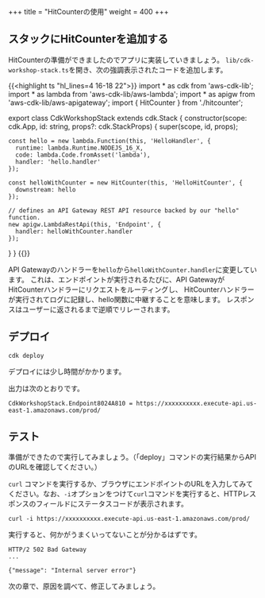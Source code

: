 +++
title = "HitCounterの使用"
weight = 400
+++

## スタックにHitCounterを追加する

HitCounterの準備ができましたのでアプリに実装していきましょう。
`lib/cdk-workshop-stack.ts`を開き、次の強調表示されたコードを追加します。

{{<highlight ts "hl_lines=4 16-18 22">}}
import * as cdk from 'aws-cdk-lib';
import * as lambda from 'aws-cdk-lib/aws-lambda';
import * as apigw from 'aws-cdk-lib/aws-apigateway';
import { HitCounter } from './hitcounter';

export class CdkWorkshopStack extends cdk.Stack {
  constructor(scope: cdk.App, id: string, props?: cdk.StackProps) {
    super(scope, id, props);

    const hello = new lambda.Function(this, 'HelloHandler', {
      runtime: lambda.Runtime.NODEJS_16_X,
      code: lambda.Code.fromAsset('lambda'),
      handler: 'hello.handler'
    });

    const helloWithCounter = new HitCounter(this, 'HelloHitCounter', {
      downstream: hello
    });

    // defines an API Gateway REST API resource backed by our "hello" function.
    new apigw.LambdaRestApi(this, 'Endpoint', {
      handler: helloWithCounter.handler
    });
  }
}
{{</highlight>}}

API Gatewayのハンドラーを`hello`から`helloWithCounter.handler`に変更しています。
これは、エンドポイントが実行されるたびに、API GatewayがHitCounterハンドラーにリクエストをルーティングし、
HitCounterハンドラーが実行されてログに記録し、hello関数に中継することを意味します。
レスポンスはユーザーに返されるまで逆順でリレーされます。

## デプロイ

```
cdk deploy
```

デプロイには少し時間がかかります。

出力は次のとおりです。

```
CdkWorkshopStack.Endpoint8024A810 = https://xxxxxxxxxx.execute-api.us-east-1.amazonaws.com/prod/
```

## テスト

準備ができたので実行してみましょう。（「deploy」コマンドの実行結果からAPIのURLを確認してください。）

`curl` コマンドを実行するか、ブラウザにエンドポイントのURLを入力してみてください。なお、`-i`オプションをつけて`curl`コマンドを実行すると、HTTPレスポンスのフィールドにステータスコードが表示されます。

```
curl -i https://xxxxxxxxxx.execute-api.us-east-1.amazonaws.com/prod/
```

実行すると、何かがうまくいってないことが分かるはずです。

```
HTTP/2 502 Bad Gateway
...

{"message": "Internal server error"}
```

次の章で、原因を調べて、修正してみましょう。
